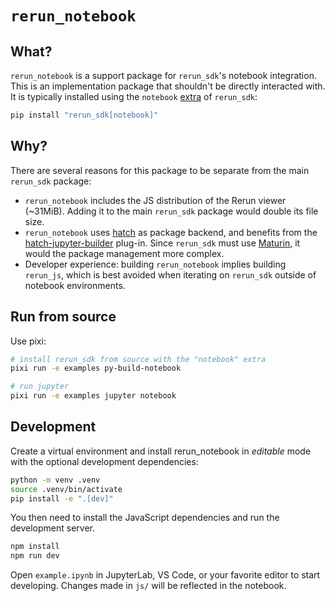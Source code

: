 # `rerun_notebook`

## What?

`rerun_notebook` is a support package for `rerun_sdk`'s notebook integration. This is an implementation package that shouldn't be directly interacted with. It is typically installed using the `notebook` [extra](https://packaging.python.org/en/latest/specifications/dependency-specifiers/#extras) of `rerun_sdk`:

```sh
pip install "rerun_sdk[notebook]"
```

## Why?

There are several reasons for this package to be separate from the main `rerun_sdk` package:

- `rerun_notebook` includes the JS distribution of the Rerun viewer (~31MiB). Adding it to the main `rerun_sdk` package would double its file size.
- `rerun_notebook` uses [hatch](https://hatch.pypa.io/) as package backend, and benefits from the [hatch-jupyter-builder](https://github.com/jupyterlab/hatch-jupyter-builder) plug-in. Since `rerun_sdk` must use [Maturin](https://www.maturin.rs), it would the package management more complex.
- Developer experience: building `rerun_notebook` implies building `rerun_js`, which is best avoided when iterating on `rerun_sdk` outside of notebook environments.

## Run from source

Use pixi:

```sh
# install rerun_sdk from source with the "notebook" extra
pixi run -e examples py-build-notebook

# run jupyter
pixi run -e examples jupyter notebook
```


## Development

Create a virtual environment and install rerun_notebook in *editable* mode with the
optional development dependencies:

```sh
python -m venv .venv
source .venv/bin/activate
pip install -e ".[dev]"
```

You then need to install the JavaScript dependencies and run the development server.

```sh
npm install
npm run dev
```

Open `example.ipynb` in JupyterLab, VS Code, or your favorite editor
to start developing. Changes made in `js/` will be reflected
in the notebook.
